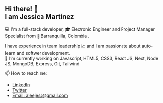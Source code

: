 ## Hi there! 👋 <br> I am Jessica Martínez

💻 I'm a full-stack developer, 🎓 Electronic Engineer and Project Manager Specialist from 📍 Barranquilla, Colombia . 

I have experience in team leadership 📈 and I am passionate about auto-learn and softwer development.<br>
🔭 I’m currently working on Javascript, HTML5, CSS3, React JS, Next, Node JS, MongoDB, Express, Git, Tailwind

📫 How to reach me:

- [LinkedIn](https://www.linkedin.com/in/jessaleem/)
- [Twitter](https://twitter.com/Jessaleem)
- [Email: aleejess@gmail.com](mailto:aleejess@gmail.com)









<!--
**Jessaleem/jessaleem** is a ✨ _special_ ✨ repository because its `README.md` (this file) appears on your GitHub profile.

Here are some ideas to get you started:

- 🔭 I’m currently working on Javascript, React JS, Node JS
- 🌱 I’m currently learning ...
- 👯 I’m looking to collaborate on ...
- 🤔 I’m looking for help with ...
- 💬 Ask me about ...
- 📫 How to reach me: ...
- 😄 Pronouns: ...
- ⚡ Fun fact: ...
-->
